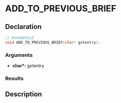 # ADD_TO_PREVIOUS_BRIEF

## Declaration
```cpp
// 0x446E6515
void ADD_TO_PREVIOUS_BRIEF(char* gxtentry);
```

### Arguments
- **char\*:** gxtentry

### Results

## Description
